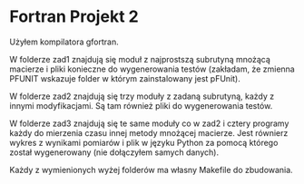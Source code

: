# Fortran Projekt 2

Użyłem kompilatora gfortran.

W folderze zad1 znajdują się moduł z najprostszą subrutyną mnożącą macierze
i pliki konieczne do wygenerowania testów (zakładam, że zmienna PFUNIT wskazuje
folder w którym zainstalowany jest pFUnit).

W folderze zad2 znajdują się trzy moduły z zadaną subrutyną, każdy z innymi modyfikacjami.
Są tam również pliki do wygenerowania testów.

W folderze zad3 znajdują się te same moduły co w zad2 i cztery programy każdy do mierzenia
czasu innej metody mnożącej macierze. Jest równierz wykres z wynikami pomiarów 
i plik w języku Python za pomocą którego został wygenerowany (nie dołączyłem samych
danych).

Każdy z wymienionych wyżej folderów ma własny Makefile do zbudowania.
